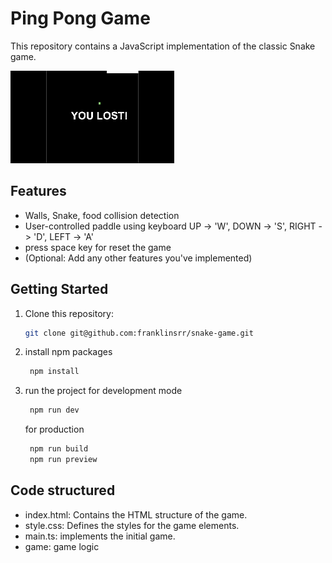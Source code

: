 # Ping Pong Game

This repository contains a JavaScript implementation of the classic Snake game.

![Ping Pong Gameplay](https://github.com/franklinsrr/snake-game/blob/develop/public/snake2.gif?raw=true)

## Features

* Walls, Snake, food collision detection
* User-controlled paddle using keyboard UP -> 'W', DOWN -> 'S', RIGHT -> 'D', LEFT -> 'A'
* press space key for reset the game 
* (Optional: Add any other features you've implemented)

## Getting Started

1. Clone this repository:

   ```bash
   git clone git@github.com:franklinsrr/snake-game.git
   ```
2. install npm packages
    ```bash
     npm install
    ```
3. run  the project
    for development mode
    
    ```bash
     npm run dev 
    ```
    for production

    ```bash
     npm run build
     npm run preview 
    ```

## Code structured
* index.html: Contains the HTML structure of the game.
* style.css: Defines the styles for the game elements.
* main.ts: implements the initial game.
* game: game logic
